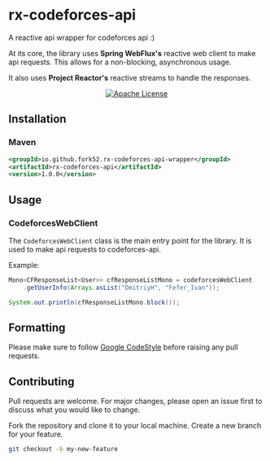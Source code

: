 
# rx-codeforces-api

A reactive api wrapper for codeforces api :)

At its core, the library uses **Spring WebFlux's** reactive web client to make api requests. 
This allows for a non-blocking, asynchronous usage.

It also uses **Project Reactor's** reactive streams to handle the responses.

<p align="center">
  <a href="https://github.com/fork52/chess_gif/blob/master/LICENSE">
      <img alt="Apache License" src="https://img.shields.io/badge/License-Apache_2.0-blue" />
  </a>
</p>

## Installation
### Maven
```xml
<groupId>io.github.fork52.rx-codeforces-api-wrapper</groupId>
<artifactId>rx-codeforces-api</artifactId>
<version>1.0.0</version>
```

## Usage

### CodeforcesWebClient
The `CodeforcesWebClient` class is the main entry point for the library. It is used to make api requests to codeforces-api.

Example:

```java
Mono<CFResponseList<User>> cfResponseListMono = codeforcesWebClient
    .getUserInfo(Arrays.asList("DmitriyH", "Fefer_Ivan"));

System.out.println(cfResponseListMono.block());
```

## Formatting
Please make sure to
follow [Google CodeStyle](https://github.com/google/styleguide/blob/gh-pages/intellij-java-google-style.xml)
before raising any pull requests.


## Contributing

Pull requests are welcome. For major changes, please open an issue first to discuss what you would like to change.

Fork the repository and clone it to your local machine. Create a new branch for your feature.

```bash
git checkout -b my-new-feature
```